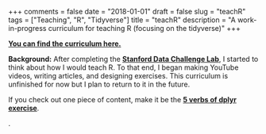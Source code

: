 +++
comments = false
date = "2018-01-01"
draft = false
slug = "teachR"
tags = ["Teaching", "R", "Tidyverse"]
title = "teachR"
description = "A work-in-progress curriculum for teaching R (focusing on the tidyverse)"
+++

[**You can find the curriculum here.**](http://teachingr.com/)

**Background:** After completing the [**Stanford Data Challenge Lab**](https://news.stanford.edu/2018/06/06/students-confront-messiness-data/?linkId=52678230), I started to think about how I would teach R. To that end, I began making YouTube videos, writing articles, and designing exercises. This curriculum is unfinished for now but I plan to return to it in the future.

If you check out one piece of content, make it be the [**5 verbs of dplyr exercise**](https://github.com/stenhaug/teachR/blob/master/content/the-5-verbs-of-dplyr/the-5-verbs-of-dplyr-exercise.md).

.


